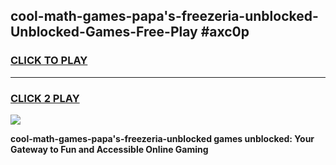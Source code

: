 
## cool-math-games-papa's-freezeria-unblocked-Unblocked-Games-Free-Play #axc0p
<h3>
<a href="https://us.freeplayer.one?title=cool-math-games-papa's-freezeria-unblocked&ref=9M">CLICK TO PLAY</a></h3>
<hr>

<h3>
<a href="https://us.freeplayer.one?title=cool-math-games-papa's-freezeria-unblocked&ref=9M">CLICK 2 PLAY</a>
  
</h3>

<a href="https://us.freeplayer.one?title=cool-math-games-papa's-freezeria-unblocked&ref=9M"><img src="https://clearcache.store/games.png"></a>


**cool-math-games-papa's-freezeria-unblocked games unblocked: Your Gateway to Fun and Accessible Online Gaming**
